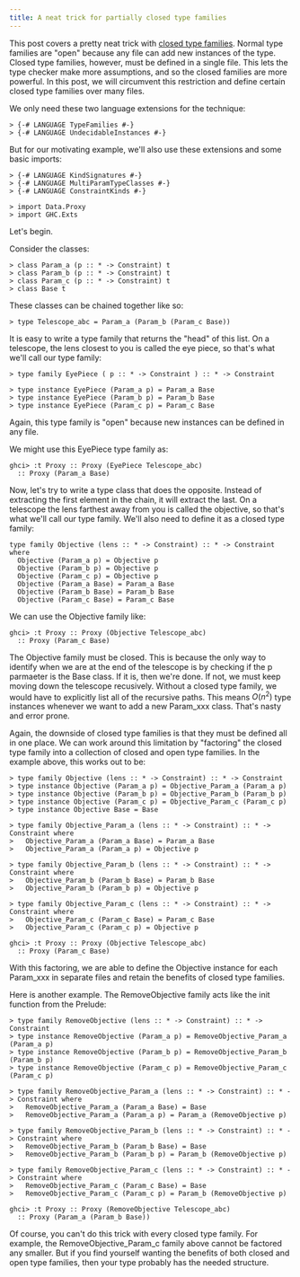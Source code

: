 ```yaml
---
title: A neat trick for partially closed type families
---
```


This post covers a pretty neat trick with [closed type families](http://www.haskell.org/haskellwiki/GHC/Type_families#Closed_family_simplification). Normal type families are "open" because any file can add new instances of the type. Closed type families, however, must be defined in a single file. This lets the type checker make more assumptions, and so the closed families are more powerful. In this post, we will circumvent this restriction and define certain closed type families over many files.

<!-- more -->

We only need these two language extensions for the technique:

    
    > {-# LANGUAGE TypeFamilies #-}
    > {-# LANGUAGE UndecidableInstances #-}


But for our motivating example, we'll also use these extensions and some basic imports:

    
    > {-# LANGUAGE KindSignatures #-}
    > {-# LANGUAGE MultiParamTypeClasses #-}
    > {-# LANGUAGE ConstraintKinds #-}
    
    > import Data.Proxy
    > import GHC.Exts


Let's begin.

Consider the classes:

    
    > class Param_a (p :: * -> Constraint) t
    > class Param_b (p :: * -> Constraint) t
    > class Param_c (p :: * -> Constraint) t
    > class Base t


These classes can be chained together like so:

    
    > type Telescope_abc = Param_a (Param_b (Param_c Base))


It is easy to write a type family that returns the "head" of this list. On a telescope, the lens closest to you is called the eye piece, so that's what we'll call our type family:

    
    > type family EyePiece ( p :: * -> Constraint ) :: * -> Constraint
    
    > type instance EyePiece (Param_a p) = Param_a Base
    > type instance EyePiece (Param_b p) = Param_b Base
    > type instance EyePiece (Param_c p) = Param_c Base


Again, this type family is "open" because new instances can be defined in any file.

We might use this EyePiece type family as:

    
    ghci> :t Proxy :: Proxy (EyePiece Telescope_abc)
      :: Proxy (Param_a Base)


Now, let's try to write a type class that does the opposite. Instead of extracting the first element in the chain, it will extract the last. On a telescope the lens farthest away from you is called the objective, so that's what we'll call our type family. We'll also need to define it as a closed type family:

    
    type family Objective (lens :: * -> Constraint) :: * -> Constraint where
      Objective (Param_a p) = Objective p
      Objective (Param_b p) = Objective p
      Objective (Param_c p) = Objective p
      Objective (Param_a Base) = Param_a Base
      Objective (Param_b Base) = Param_b Base
      Objective (Param_c Base) = Param_c Base


We can use the Objective family like:

    
    ghci> :t Proxy :: Proxy (Objective Telescope_abc)
      :: Proxy (Param_c Base)


The Objective family must be closed. This is because the only way to identify when we are at the end of the telescope is by checking if the p parmaeter is the Base class. If it is, then we're done. If not, we must keep moving down the telescope recusively. Without a closed type family, we would have to explicitly list all of the recursive paths. This means $O(n^2)$ type instances whenever we want to add a new Param_xxx class. That's nasty and error prone.

Again, the downside of closed type families is that they must be defined all in one place. We can work around this limitation by "factoring" the closed type family into a collection of closed and open type families. In the example above, this works out to be:

``` 
> type family Objective (lens :: * -> Constraint) :: * -> Constraint
> type instance Objective (Param_a p) = Objective_Param_a (Param_a p)
> type instance Objective (Param_b p) = Objective_Param_b (Param_b p)
> type instance Objective (Param_c p) = Objective_Param_c (Param_c p)
> type instance Objective Base = Base

> type family Objective_Param_a (lens :: * -> Constraint) :: * -> Constraint where
>   Objective_Param_a (Param_a Base) = Param_a Base
>   Objective_Param_a (Param_a p) = Objective p

> type family Objective_Param_b (lens :: * -> Constraint) :: * -> Constraint where
>   Objective_Param_b (Param_b Base) = Param_b Base
>   Objective_Param_b (Param_b p) = Objective p

> type family Objective_Param_c (lens :: * -> Constraint) :: * -> Constraint where
>   Objective_Param_c (Param_c Base) = Param_c Base
>   Objective_Param_c (Param_c p) = Objective p
```


``` 
ghci> :t Proxy :: Proxy (Objective Telescope_abc)
  :: Proxy (Param_c Base)
```

With this factoring, we are able to define the Objective instance for each Param_xxx in separate files and retain the benefits of closed type families.

Here is another example. The RemoveObjective family acts like the init function from the Prelude:

```    
> type family RemoveObjective (lens :: * -> Constraint) :: * -> Constraint
> type instance RemoveObjective (Param_a p) = RemoveObjective_Param_a (Param_a p)
> type instance RemoveObjective (Param_b p) = RemoveObjective_Param_b (Param_b p)
> type instance RemoveObjective (Param_c p) = RemoveObjective_Param_c (Param_c p)

> type family RemoveObjective_Param_a (lens :: * -> Constraint) :: * -> Constraint where
>   RemoveObjective_Param_a (Param_a Base) = Base
>   RemoveObjective_Param_a (Param_a p) = Param_a (RemoveObjective p)

> type family RemoveObjective_Param_b (lens :: * -> Constraint) :: * -> Constraint where
>   RemoveObjective_Param_b (Param_b Base) = Base
>   RemoveObjective_Param_b (Param_b p) = Param_b (RemoveObjective p)

> type family RemoveObjective_Param_c (lens :: * -> Constraint) :: * -> Constraint where
>   RemoveObjective_Param_c (Param_c Base) = Base
>   RemoveObjective_Param_c (Param_c p) = Param_b (RemoveObjective p)
```

```
ghci> :t Proxy :: Proxy (RemoveObjective Telescope_abc)
  :: Proxy (Param_a (Param_b Base))
```

Of course, you can't do this trick with every closed type family. For example, the RemoveObjective_Param_c family above cannot be factored any smaller. But if you find yourself wanting the benefits of both closed and open type families, then your type probably has the needed structure.
